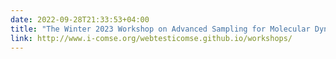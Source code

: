 ```yaml
---
date: 2022-09-28T21:33:53+04:00
title: "The Winter 2023 Workshop on Advanced Sampling for Molecular Dynamics will be held online"
link: http://www.i-comse.org/webtesticomse.github.io/workshops/
---
```


